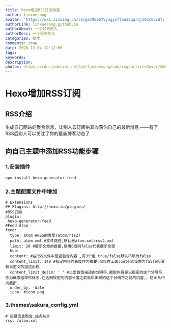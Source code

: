 ```yaml
---
title: hexo增加RSS订阅功能
author: linxuesong
avatar: 'https://wx1.sinaimg.cn/large/006bYVyvgy1ftand2qurdj303c03cdfv.jpg'
authorLink: linxuesong.github.io
authorAbout: 一个好奇的人
authorDesc: 一个好奇的人
categories: 技术
comments: true
date: 2020-12-04 12:12:05
tags:
keywords:
description:
photos: https://cdn.jsdelivr.net/gh/linxuesong/cdn/img/articleCover/动漫女/1P421143I2-8-1200.jpg
---
```


# Hexo增加RSS订阅

## RSS介绍

生成自己网站的聚合信息，让别人去订阅供其收获你自己的最新消息 ——有了RSS后别人可以关注了你的最新博客动态了

## 向自己主题中添加RSS功能步骤

### 1.安装插件

````
npm install hexo-generator-feed
````

### 2.主题配置文件中增加

````
# Extensions
## Plugins: http://hexo.io/plugins/
#RSS订阅
plugin:
 hexo-generator-feed
#Feed Atom
feed:
  type: atom #RSS的类型(atom/rss2)
  path: atom.xml #文件路径,默认是atom.xml/rss2.xml
  limit: 20 #展示文章的数量,使用0或则false代表展示全部
  hub:
  content: #在RSS文件中是否包含内容 ,有3个值 true/false默认不填为false
  content_limit: 140 #指定内容的长度作为摘要,仅仅在上面content设置为false和没有自定义的描述出现
  content_limit_delim: ' ' #上面截取描述的分隔符,截取内容是以指定的这个分隔符作为截取结束的标志.在达到规定的内容长度之前最后出现的这个分隔符之前的内容,，防止从中间截断.
  order_by: -date
  icon: #icon.png
````

### 3.themes\sakura\_config.yml

````
# 简易信息聚合,站点共享
rss: /atom.xml
````

